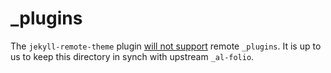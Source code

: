 # _plugins
The `jekyll-remote-theme` plugin [will not support][1] remote `_plugins`. It is
up to us to keep this directory in synch with upstream `_al-folio`.

[1]: https://github.com/benbalter/jekyll-remote-theme/issues/75
